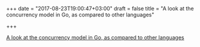 +++
date = "2017-08-23T19:00:47+03:00"
draft = false
title = "A look at the concurrency model in Go, as compared to other languages"

+++

<p><a href="https://golangnews.com/stories/2568-a-look-at-the-concurrency-model-in-go-as-compared-to-other-languages">A look at the concurrency model in Go, as compared to other languages</a></p>